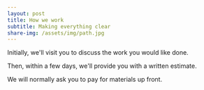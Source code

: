 ```yaml
---
layout: post
title: How we work
subtitle: Making everything clear
share-img: /assets/img/path.jpg
---
```


Initially, we'll visit you to discuss the work you would like done.

Then, within a few days, we'll provide you with a written estimate.


We will normally ask you to pay for materials up front.
